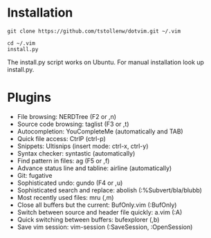 Installation
============

    git clone https://github.com/tstollenw/dotvim.git ~/.vim

    cd ~/.vim
    install.py

The install.py script works on Ubuntu. For manual installation look up install.py.


Plugins
=======

- File browsing: NERDTree (F2 or ,n)
- Source code browsing: taglist (F3 or ,t)
- Autocompletion: YouCompleteMe (automatically and TAB)
- Quick file access: CtrlP (ctrl-p)
- Snippets: Ultisnips (insert mode: ctrl-x, ctrl-y)
- Syntax checker: syntastic (automatically)
- Find pattern in files: ag (F5 or ,f)
- Advance status line and tabline: airline (automatically)
- Git: fugative
- Sophisticated undo: gundo (F4 or ,u)
- Sophisticated search and replace: abolish (:%Subvert/bla/blubb)
- Most recently used files: mru (,m)
- Close all buffers but the current: BufOnly.vim (:BufOnly)
- Switch between source and header file quickly: a.vim (:A)
- Quick switching between buffers: bufexplorer (,b)
- Save vim session: vim-session (:SaveSession, :OpenSession)
